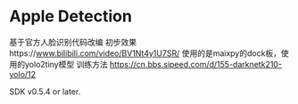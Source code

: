 Apple Detection
=====
基于官方人脸识别代码改编
初步效果https://www.bilibili.com/video/BV1Nt4y1U7SR/
使用的是maixpy的dock板，使用的yolo2tiny模型
训练方法
https://cn.bbs.sipeed.com/d/155-darknetk210-yolo/12

SDK v0.5.4 or later.
